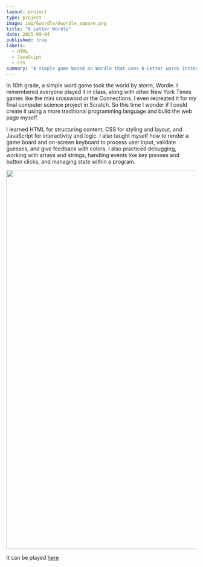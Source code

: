 ```yaml
---
layout: project
type: project
image: img/6wordle/6wordle_square.png
title: "6 Letter Wordle"
date: 2025-09-04
published: true
labels:
  - HTML
  - JavaScipt
  - CSS
summary: "A simple game based on Wordle that uses 6-Letter words instead of 5. Built with elementary JavaScript, HTML, and CSS."
---
```


In 10th grade, a simple word game took the world by storm, Wordle. I remembered everyone played it in class, along with other New York Times games like the mini crossword or the Connections. I even recreated it for my final computer science project in Scratch. So this time I wonder if I could create it using a more traditional programming language and build the web page myself.

I learned HTML for structuring content, CSS for styling and layout, and JavaScript for interactivity and logic. I also taught myself how to render a game board and on-screen keyboard to process user input, validate guesses, and give feedback with colors. I also practiced debugging, working with arrays and strings, handling events like key presses and button clicks, and managing state within a program.

<div class="text-center p-4">
  <img width="1000px" src="..img/6wordle/testgame.png" class="img-thumbnail">
</div>

It can be played [here](https://justinl4.itch.io/6-letter-wordle)
